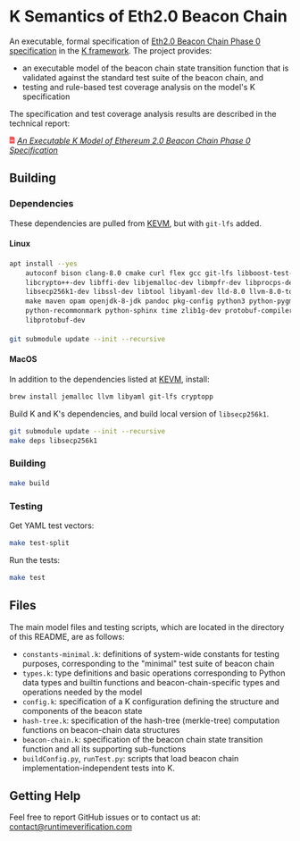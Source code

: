 K Semantics of Eth2.0 Beacon Chain
==================================

An executable, formal specification of [Eth2.0 Beacon Chain Phase 0 specification](https://github.com/ethereum/eth2.0-specs/blob/dev/specs/core/0_beacon-chain.md) in the [K framework](http://www.kframework.org). The project provides:
- an executable model of the beacon chain state transition function that is validated against the standard test suite of the beacon chain, and
- testing and rule-based test coverage analysis on the model's K specification

The specification and test coverage analysis results are described in the technical report:

<img src="report/src/resources/pdf-icon.png" alt="PDF" width="2%" /> *[An Executable K Model of Ethereum 2.0 Beacon Chain Phase 0 Specification](https://github.com/runtimeverification/beacon-chain-spec/blob/master/report/bck-report.pdf)*


Building
--------

### Dependencies

These dependencies are pulled from [KEVM](https://github.com/kframework/evm-semantics), but with `git-lfs` added.

#### Linux

```sh
apt install --yes                                                           \
    autoconf bison clang-8.0 cmake curl flex gcc git-lfs libboost-test-dev  \
    libcrypto++-dev libffi-dev libjemalloc-dev libmpfr-dev libprocps-dev    \
    libsecp256k1-dev libssl-dev libtool libyaml-dev lld-8.0 llvm-8.0-tools  \
    make maven opam openjdk-8-jdk pandoc pkg-config python3 python-pygments \
    python-recommonmark python-sphinx time zlib1g-dev protobuf-compiler     \
    libprotobuf-dev

git submodule update --init --recursive

```

#### MacOS

In addition to the dependencies listed at [KEVM](https://github.com/kframework/evm-semantics), install:

```sh
brew install jemalloc llvm libyaml git-lfs cryptopp
```

Build K and K's dependencies, and build local version of `libsecp256k1`.

```sh
git submodule update --init --recursive
make deps libsecp256k1
```

### Building

```sh
make build
```

### Testing

Get YAML test vectors:

```sh
make test-split
```

Run the tests:

```sh
make test
```
Files
-----

The main model files and testing scripts, which are located in the directory of this README, are as follows:

- `constants-minimal.k`: definitions of system-wide constants for testing purposes, corresponding to the "minimal" test suite of beacon chain
- `types.k`: type definitions and basic operations corresponding to Python data types and builtin functions and beacon-chain-specific types and operations needed by the model
- `config.k`: specification of a K configuration defining the structure and components of the beacon state
- `hash-tree.k`: specification of the hash-tree (merkle-tree) computation functions on beacon-chain data structures
- `beacon-chain.k`: specification of the beacon chain state transition function and all its supporting sub-functions
- `buildConfig.py`, `runTest.py`: scripts that load beacon chain implementation-independent tests into K.

Getting Help
------------
Feel free to report GitHub issues or to contact us at: contact@runtimeverification.com
 
